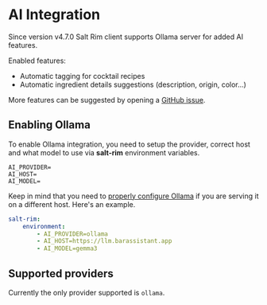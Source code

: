 # AI Integration

Since version v4.7.0 Salt Rim client supports Ollama server for added AI features.

Enabled features:

- Automatic tagging for cocktail recipes
- Automatic ingredient details suggestions (description, origin, color...)

More features can be suggested by opening a [GitHub issue](https://github.com/karlomikus/vue-salt-rim/issues).

## Enabling Ollama

To enable Ollama integration, you need to setup the provider, correct host and what model to use via **salt-rim** environment variables.

```properties
AI_PROVIDER=
AI_HOST=
AI_MODEL=
```

Keep in mind that you need to [properly configure Ollama](https://github.com/ollama/ollama/blob/main/docs/faq.md#how-do-i-configure-ollama-server) if you are serving it on a different host. Here's an example.

```yaml title="docker-compose.yml"
salt-rim:
    environment:
        - AI_PROVIDER=ollama
        - AI_HOST=https://llm.barassistant.app
        - AI_MODEL=gemma3
```

## Supported providers

Currently the only provider supported is `ollama`.
